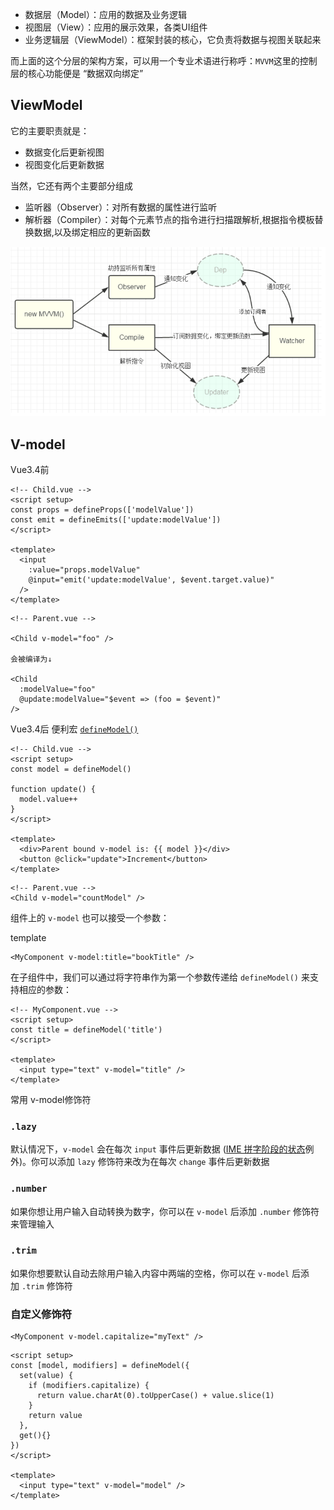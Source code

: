 - 数据层（Model）：应用的数据及业务逻辑
- 视图层（View）：应用的展示效果，各类UI组件
- 业务逻辑层（ViewModel）：框架封装的核心，它负责将数据与视图关联起来

而上面的这个分层的架构方案，可以用一个专业术语进行称呼：`MVVM`这里的控制层的核心功能便是 “数据双向绑定”

## ViewModel

它的主要职责就是：

- 数据变化后更新视图
- 视图变化后更新数据

当然，它还有两个主要部分组成

- 监听器（Observer）：对所有数据的属性进行监听
- 解析器（Compiler）：对每个元素节点的指令进行扫描跟解析,根据指令模板替换数据,以及绑定相应的更新函数

![](../assets/双向数据绑定-20240719043222135.jpg)


## V-model

Vue3.4前

```vue
<!-- Child.vue -->
<script setup>
const props = defineProps(['modelValue'])
const emit = defineEmits(['update:modelValue'])
</script>

<template>
  <input
    :value="props.modelValue"
    @input="emit('update:modelValue', $event.target.value)"
  />
</template>
```

```vue
<!-- Parent.vue -->

<Child v-model="foo" />

会被编译为↓

<Child
  :modelValue="foo"
  @update:modelValue="$event => (foo = $event)"
/>
```


Vue3.4后 便利宏 [`defineModel()`](https://cn.vuejs.org/api/sfc-script-setup.html#definemodel)

```vue
<!-- Child.vue -->
<script setup>
const model = defineModel()

function update() {
  model.value++
}
</script>

<template>
  <div>Parent bound v-model is: {{ model }}</div>
  <button @click="update">Increment</button>
</template>
```

```vue
<!-- Parent.vue -->
<Child v-model="countModel" />
```


组件上的 `v-model` 也可以接受一个参数：

template

```vue
<MyComponent v-model:title="bookTitle" />
```

在子组件中，我们可以通过将字符串作为第一个参数传递给 `defineModel()` 来支持相应的参数：

```vue
<!-- MyComponent.vue -->
<script setup>
const title = defineModel('title')
</script>

<template>
  <input type="text" v-model="title" />
</template>
```



常用 v-model修饰符

### `.lazy`[​](https://cn.vuejs.org/guide/essentials/forms.html#lazy)

默认情况下，`v-model` 会在每次 `input` 事件后更新数据 ([IME 拼字阶段的状态](https://cn.vuejs.org/guide/essentials/forms.html#vmodel-ime-tip)例外)。你可以添加 `lazy` 修饰符来改为在每次 `change` 事件后更新数据

### `.number`[​](https://cn.vuejs.org/guide/essentials/forms.html#number)

如果你想让用户输入自动转换为数字，你可以在 `v-model` 后添加 `.number` 修饰符来管理输入

### `.trim`[​](https://cn.vuejs.org/guide/essentials/forms.html#trim)

如果你想要默认自动去除用户输入内容中两端的空格，你可以在 `v-model` 后添加 `.trim` 修饰符


### 自定义修饰符

```vue
<MyComponent v-model.capitalize="myText" />
```

```vue
<script setup>
const [model, modifiers] = defineModel({
  set(value) {
    if (modifiers.capitalize) {
      return value.charAt(0).toUpperCase() + value.slice(1)
    }
    return value
  },
  get(){}
})
</script>

<template>
  <input type="text" v-model="model" />
</template>
```

